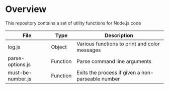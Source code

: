 # Overview

This repository contains a set of utility functions for Node.js code

| File              | Type     | Description                                       |
| ----------------- | -------- | ------------------------------------------------- |
| log.js            | Object   | Various functions to print and color messages     |
| parse-options.js  | Function | Parse command line arguments                      |
| must-be-number.js | Function | Exits the process if given a non-parseable number |
